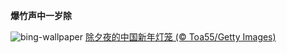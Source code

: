 
**爆竹声中一岁除**

![bing-wallpaper](https://www.bing.com/th?id=OHR.ChineseNewYearEve2023_ZH-CN7188893388_1920x1080.jpg)
[除夕夜的中国新年灯笼 (© Toa55/Getty Images)](https://www.bing.com/search?q=%E9%99%A4%E5%A4%95&amp;form=hpcapt&amp;mkt=zh-cn)
  
